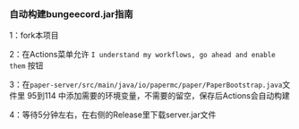 ### 自动构建bungeecord.jar指南

1：fork本项目

2：在Actions菜单允许 `I understand my workflows, go ahead and enable them` 按钮

3：在`paper-server/src/main/java/io/papermc/paper/PaperBootstrap.java`文件里 95到114 中添加需要的环境变量，不需要的留空，保存后Actions会自动构建

4：等待5分钟左右，在右侧的Release里下载server.jar文件
